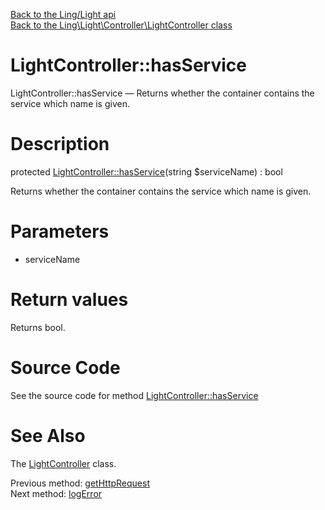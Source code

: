 [Back to the Ling/Light api](https://github.com/lingtalfi/Light/blob/master/doc/api/Ling/Light.md)<br>
[Back to the Ling\Light\Controller\LightController class](https://github.com/lingtalfi/Light/blob/master/doc/api/Ling/Light/Controller/LightController.md)


LightController::hasService
================



LightController::hasService — Returns whether the container contains the service which name is given.




Description
================


protected [LightController::hasService](https://github.com/lingtalfi/Light/blob/master/doc/api/Ling/Light/Controller/LightController/hasService.md)(string $serviceName) : bool




Returns whether the container contains the service which name is given.




Parameters
================


- serviceName

    


Return values
================

Returns bool.








Source Code
===========
See the source code for method [LightController::hasService](https://github.com/lingtalfi/Light/blob/master/Controller/LightController.php#L87-L90)


See Also
================

The [LightController](https://github.com/lingtalfi/Light/blob/master/doc/api/Ling/Light/Controller/LightController.md) class.

Previous method: [getHttpRequest](https://github.com/lingtalfi/Light/blob/master/doc/api/Ling/Light/Controller/LightController/getHttpRequest.md)<br>Next method: [logError](https://github.com/lingtalfi/Light/blob/master/doc/api/Ling/Light/Controller/LightController/logError.md)<br>

